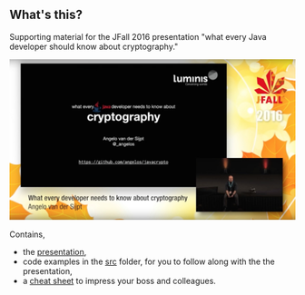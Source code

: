 ## What's this?
Supporting material for the JFall 2016 presentation "what every Java developer should know about cryptography."

[![what every Java developer should know about cryptography.](video.jpg)](https://www.youtube.com/watch?v=NzaHjBsN_S4)

Contains,

- the [presentation](whateverydeveloperneedstoknowaboutcryptography_pres.pdf),
- code examples in the [src](src) folder, for you to follow along with the the presentation,
- a [cheat sheet](whateverydeveloperneedstoknowaboutcryptography.pdf) to impress your boss and colleagues.
